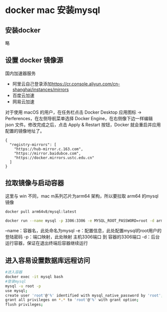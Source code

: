 # docker mac 安装mysql

## 安装docker

略

## 设置 docker 镜像源

国内加速器服务

- 阿里云自己登录添加<https://cr.console.aliyun.com/cn-shanghai/instances/mirrors>
- 百度云加速
- 网易云加速

对于使用 macOS 的用户，在任务栏点击 Docker Desktop 应用图标 -> Perferences，在左侧导航菜单选择 Docker Engine，在右侧像下边一样编辑 json 文件。修改完成之后，点击 Apply & Restart 按钮，Docker 就会重启并应用配置的镜像地址了。

```text
{
  "registry-mirrors": [
    "https://hub-mirror.c.163.com",
    "https://mirror.baidubce.com",
    "https://docker.mirrors.ustc.edu.cn"
  ]
}
```

## 拉取镜像与启动容器

这里与 win 不同，mac m系列芯片为arm64 架构，所以要拉取 arm64 的mysql 镜像

```bash
docker pull arm64v8/mysql:latest
```

```bash
docker run --name mysql -p 3306:3306 -e MYSQL_ROOT_PASSWORD=root -d arm64v8/mysql:latest
```

–name：容器名，此处命名为mysql
-e：配置信息，此处配置mysql的root用户的登陆密码
-p：端口映射，此处映射 主机3306端口 到 容器的3306端口
-d：后台运行容器，保证在退出终端后容器继续运行

## 进入容易设置数据库远程访问

```bash
#进入容器
docker exec -it mysql bash
#登录mysql
mysql -u root -p
use mysql;
create user 'root'@'%' identified with mysql_native_password by 'root';
grant all privileges on *.* to 'root'@'%' with grant option;
flush privileges;
```
